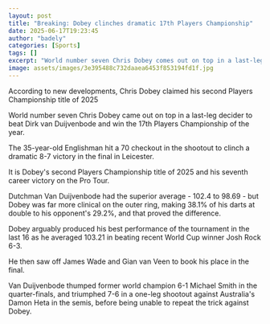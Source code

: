 ```yaml
---
layout: post
title: "Breaking: Dobey clinches dramatic 17th Players Championship"
date: 2025-06-17T19:23:45
author: "badely"
categories: [Sports]
tags: []
excerpt: "World number seven Chris Dobey comes out on top in a last-leg decider to beat Dirk van Duijvenbode and win the 17th Players Championship of the year."
image: assets/images/3e395488c732daaea6453f853194fd1f.jpg
---
```


According to new developments, Chris Dobey claimed his second Players Championship title of 2025

World number seven Chris Dobey came out on top in a last-leg decider to beat Dirk van Duijvenbode and win the 17th Players Championship of the year.

The 35-year-old Englishman hit a 70 checkout in the shootout to clinch a dramatic 8-7 victory in the final in Leicester.

It is Dobey's second Players Championship title of 2025 and his seventh career victory on the Pro Tour.

Dutchman Van Duijvenbode had the superior average - 102.4 to 98.69 - but Dobey was far more clinical on the outer ring, making 38.1% of his darts at double to his opponent's 29.2%, and that proved the difference.

Dobey arguably produced his best performance of the tournament in the last 16 as he averaged 103.21 in beating recent World Cup winner Josh Rock 6-3.

He then saw off James Wade and Gian van Veen to book his place in the final.

Van Duijvenbode thumped former world champion 6-1 Michael Smith in the quarter-finals, and triumphed 7-6 in a one-leg shootout against Australia's Damon Heta in the semis, before being unable to repeat the trick against Dobey.

